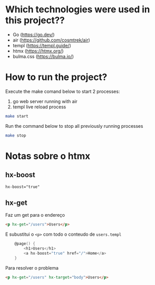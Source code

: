 # Which technologies were used in this project??

- Go (https://go.dev/)
- air (https://github.com/cosmtrek/air)
- templ (https://templ.guide/)
- htmx (https://htmx.org/)
- bulma.css (https://bulma.io/)

# How to run the project?

Execute the make comand below to start 2 processes:

1. go web server running with air
2. templ live reload process

```bash
make start
```

Run the command below to stop all previously running processes

```bash
make stop
```

# Notas sobre o htmx

## hx-boost
```html
hx-boost="true"
```

## hx-get

Faz um get para o endereço

```html
<p hx-get="/users">Users</p>
```

E subustitui o `<p>` com todo o conteudo de `users.templ`

```go
	@page() {
		<h1>Users</h1>
		<a hx-boost="true" href="/">Home</a>
	}
```

Para resolver o problema 
```html
<p hx-get="/users" hx-target="body">Users</p>
```